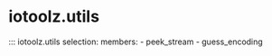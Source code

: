 # iotoolz.utils

::: iotoolz.utils
    selection:
        members:
        - peek_stream
        - guess_encoding
